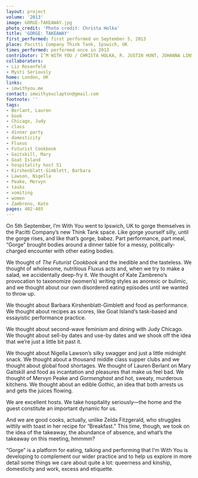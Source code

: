 ```yaml
---
layout: project
volume: '2013'
image: GORGE-TAKEAWAY.jpg
photo_credit: 'Photo credit: Christa Holka'
title: 'GORGE: TAKEAWAY'
first_performed: first performed on September 5, 2013
place: Pacitti Company Think Tank, Ipswich, UK
times_performed: performed once in 2013
contributor: I’M WITH YOU / CHRISTA HOLKA, R. JUSTIN HUNT, JOHANNA LINSLEY
collaborators:
- Liz Rosenfeld
- Mysti Seriously
home: London, UK
links:
- imwithyou.me
contact: imwithyouclapton@gmail.com
footnote: ''
tags:
- Berlant, Lauren
- book
- Chicago, Judy
- class
- dinner party
- domesticity
- Fluxus
- Futurist Cookbook
- Gaitskill, Mary
- Goat Island
- hospitality host 51
- Kirshenblatt-Gimblett, Barbara
- Lawson, Nigella
- Peake, Mervyn
- tasks
- vomiting
- women
- Zambreno, Kate
pages: 402-403
---
```


On 5th September, I’m With You went to Ipswich, UK to gorge themselves in the Pacitti Company’s new Think Tank space. Like gorge yourself silly, until the gorge rises, and like that’s gorge, babez. Part performance, part meal, “Gorge” brought bodies around a dinner table for a messy, politically-charged encounter with other eating bodies.

We thought of _The Futurist Cookbook_ and the inedible and the tasteless. We thought of wholesome, nutritious Fluxus acts and, when we try to make a salad, we accidentally deep-fry it. We thought of Kate Zambreno‘s provocation to taxonomize (women’s) writing styles as anorexic or bulimic, and we thought about our own disordered eating episodes until we wanted to throw up.

We thought about Barbara Kirshenblatt-Gimblett and food as performance. We thought about recipes as scores, like Goat Island‘s task-based and essayistic performance practice.

We thought about second-wave feminism and dining with Judy Chicago. We thought about sell-by dates and use-by dates and we shook off the idea that we’re just a little bit past it.

We thought about Nigella Lawson’s silky swagger and just a little midnight snack. We thought about a thousand middle class supper clubs and we thought about global food shortages. We thought of Lauren Berlant on Mary Gaitskill and food as incantation and pleasures that make us feel bad. We thought of Mervyn Peake and _Gormenghast_ and hot, sweaty, murderous kitchens. We thought about an edible Gothic, an idea that both arrests us and gets the juices flowing.

We are excellent hosts. We take hospitality seriously—the home and the guest constitute an important dynamic for us.

And we are good cooks, actually, unlike Zelda Fitzgerald, who struggles wittily with toast in her recipe for “Breakfast.” This time, though, we took on the idea of the takeaway, the abundance of absence, and what’s the takeaway on this meeting, hmmmm?

“Gorge” is a platform for eating, talking and performing that I’m With You is developing to complement our wider practice and to help us explore in more detail some things we care about quite a lot: queerness and kinship, domesticity and work, excess and etiquette.
